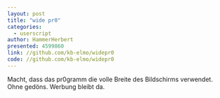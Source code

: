 ```yaml
---
layout: post
title: "wide pr0"
categories:
  - userscript
author: HammerHerbert
presented: 4599860
link: //github.com/kb-elmo/widepr0
code: //github.com/kb-elmo/widepr0
---
```

Macht, dass das pr0gramm die volle Breite des Bildschirms verwendet. Ohne gedöns. Werbung bleibt da.
